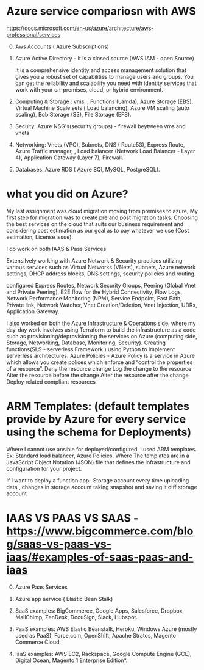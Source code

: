 # Azure service compariosn with AWS

https://docs.microsoft.com/en-us/azure/architecture/aws-professional/services

0. Aws Accounts ( Azure Subscriptions)

1. Azure Active Directory - It is a closed source (AWS IAM - open Source) 

   It is a comprehensive identity and access management solution that gives you a robust set of capabilities to manage users and groups. You can get the reliability    and scalability you need with identity services that work with your on-premises, cloud, or hybrid environment.

2. Computing & Storage : 
    vms, , Functions (Lamda), Azure Storage (EBS), Virtual Machine Scale sets ( Load balancing), Azure VM scaling (auto scaling), Bob Storage (S3), File Storage    (EFS).

3. Secuity: Azure NSG's(security groups) - firewall beytween vms and vnets

4. Networking: Vnets (VPC), Subnets, DNS ( Route53), Express Route, Azure Traffic manager, , Load balancer (Network Load Balancer - Layer 4), Application Gateway (Layer 7), Firewall.

5. Databases: Azure RDS ( Azure SQl, MySQL, PostgreSQL).

# what you did on Azure?
My last assignment was cloud migration moving from premises to azure, My first step for migration was to create pre and post migration tasks. Choosing the best services on the cloud that suits our business requirement and considering cost estimation as our goal as to pay whatever we use (Cost estimation, License issue).

I do work on both IAAS & Pass Services

Extensilvely working with Azure  Network & Security  practices utilizing various services such as Virtual Networks (VNets), subnets, Azure network settings, DHCP address blocks, DNS settings, security policies and routing. 


configured Express Routes, Network Security Groups, Peering (Global Vnet and Private Peering), E2E flow for the Hybrid Connectivity, Flow Logs, Network Performance Monitoring (NPM), Service Endpoint, Fast Path, Private link, Network Watcher, Vnet Creation/Deletion, Vnet Injection, UDRs, Application Gateway.

I also worked   on both the Azure Infrastructure & Operations side. where my day-day work involves using Terraform to build the infrastructure as a code  such as provisioning/deprovisioning the services on Azure (computing side, Storage, Networking, Database, Monitoring, Security). Creating functions(SLS - serverless Framework ) using Python to implement serverless architectures. Azure Policies - Azure Policy is a service in Azure which allows you create polices which enforce and “control the properties of a resource”. 
Deny the resource change
Log the change to the resource
Alter the resource before the change
Alter the resource after the change
Deploy related compliant resources



# ARM Templates: (default templates provide by Azure for every service  using the schema for Deployments)
Where I cannot use ansible for deployed/configured. I used ARM templates. Ex: Standard  load balancer, Azure Policies. Where The templates are in a JavaScript Object Notation (JSON) file that defines the infrastructure and configuration for your project.

If I want to deploy  a function app- Storage account every time uploading data , changes in storage account taking snapshot and saving it diff storage account

# IAAS VS PAAS VS SAAS - https://www.bigcommerce.com/blog/saas-vs-paas-vs-iaas/#examples-of-saas-paas-and-iaas

  0. Azure Paas Services
  1. Azure app aervice ( Elastic Bean Stalk)
  

 1. SaaS examples: BigCommerce, Google Apps, Salesforce, Dropbox, MailChimp, ZenDesk, DocuSign, Slack, Hubspot.

 2. PaaS examples: AWS Elastic Beanstalk, Heroku, Windows Azure (mostly used as PaaS), Force.com, OpenShift, Apache Stratos, Magento Commerce Cloud.

 3. IaaS examples: AWS EC2, Rackspace, Google Compute Engine (GCE), Digital Ocean, Magento 1 Enterprise Edition*.
